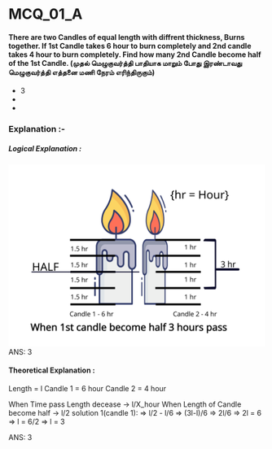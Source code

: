 <a name = "#top"><a>
# MCQ_01_A

#### There are two Candles of equal length with diffrent thickness, Burns together. If 1st Candle takes 6 hour to burn completely and 2nd candle takes 4 hour to burn completely. Find how many 2nd Candle become half of the 1st Candle. (முதல் மெழுகுவர்த்தி பாதியாக மாறும் போது இரண்டாவது மெழுகுவர்த்தி எத்தனை மணி நேரம் எரிந்திருகும்) 
  - 3
  -
  -

### Explanation :-
##### Logical Explanation :
  ![](https://github.com/SE-Quest/SE-Quest-Home/blob/main/Written%20Round/ref_img/aptitude/mcqa01_1.svg)
 ANS: 3

#### Theoretical Explanation :
  
  Length = l
  Candle 1 = 6 hour
  Candle 2 = 4 hour
  
  When Time pass Length decease -> l/X_hour
  When Length of Candle become half -> l/2
  solution 1(candle 1):
   => l/2 - l/6
   => (3l-l)/6
   => 2l/6
   => 2l = 6
   => l = 6/2
   => l = 3
   
   ANS: 3

